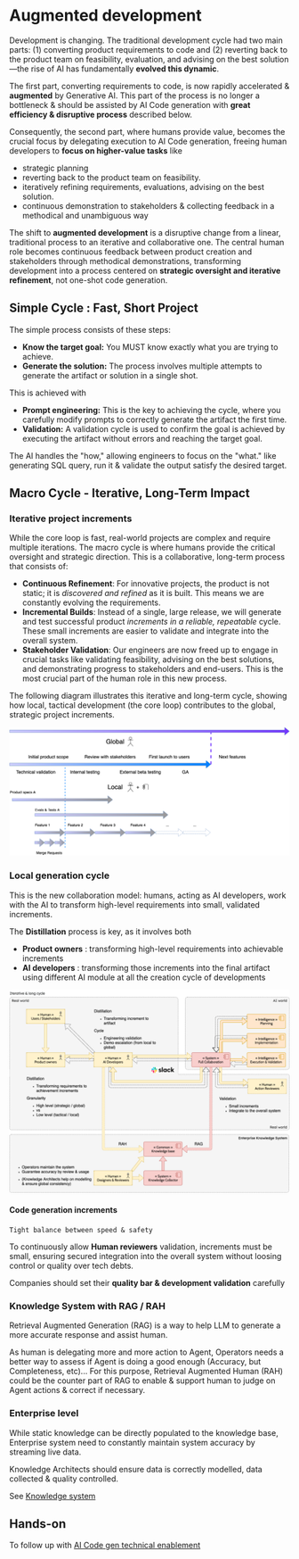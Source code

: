 # Augmented development

Development is changing. The traditional development cycle had two main parts: (1) converting product requirements to code and (2) reverting back to the product team on feasibility, evaluation, and advising on the best solution—the rise of AI has fundamentally **evolved this dynamic**.

The first part, converting requirements to code, is now rapidly accelerated & **augmented** by Generative AI. This part of the process is no longer a bottleneck & should be assisted by AI Code generation with **great efficiency & disruptive process** described below.

Consequently, the second part, where humans provide value, becomes the crucial focus by delegating execution to AI Code generation, freeing human developers to **focus on higher-value tasks** like

- strategic planning
- reverting back to the product team on feasibility.
- iteratively refining requirements, evaluations, advising on the best solution.
- continuous demonstration to stakeholders & collecting feedback in a methodical and unambiguous way

The shift to **augmented development** is a disruptive change from a linear, traditional process to an iterative and collaborative one. The central human role becomes continuous feedback between product creation and stakeholders through methodical demonstrations, transforming development into a process centered on **strategic oversight and iterative refinement**, not one-shot code generation.

## Simple Cycle : Fast, Short Project

The simple process consists of these steps:

- **Know the target goal:** You MUST know exactly what you are trying to achieve.
- **Generate the solution:** The process involves multiple attempts to generate the artifact or solution in a single shot.

This is achieved with

- **Prompt engineering:** This is the key to achieving the cycle, where you carefully modify prompts to correctly generate the artifact the first time.
- **Validation:** A validation cycle is used to confirm the goal is achieved by executing the artifact without errors and reaching the target goal.

The AI handles the "how," allowing engineers to focus on the "what." like generating SQL query, run it & validate the output satisfy the desired target.


## Macro Cycle - Iterative, Long-Term Impact

### Iterative project increments

While the core loop is fast, real-world projects are complex and require multiple iterations. The macro cycle is where humans provide the critical oversight and strategic direction. This is a collaborative, long-term process that consists of:

- **Continuous Refinement**: For innovative projects, the product is not static; it is *discovered and refined* as it is built. This means we are constantly evolving the requirements.
- **Incremental Builds**: Instead of a single, large release, we will generate and test successful product *increments in a reliable, repeatable* cycle. These small increments are easier to validate and integrate into the overall system.
- **Stakeholder Validation**: Our engineers are now freed up to engage in crucial tasks like validating feasibility, advising on the best solutions, and demonstrating progress to stakeholders and end-users. This is the most crucial part of the human role in this new process.

The following diagram illustrates this iterative and long-term cycle, showing how local, tactical development (the core loop) contributes to the global, strategic project increments.

![Interaction mode-Project increments](images/project-increments.png)

### Local generation cycle

This is the new collaboration model: humans, acting as AI developers, work with the AI to transform high-level requirements into small, validated increments. 

The **Distillation** process is key, as it involves both 

- **Product owners** : transforming high-level requirements into achievable increments
- **AI developers** : transforming those increments into the final artifact using different AI module at all the creation cycle of developments

![Interaction mode-Iterative cycle](images/iterative-cycle.png)

#### Code generation increments

```
Tight balance between speed & safety
```

To continuously allow **Human reviewers** validation, increments must be small, ensuring secured integration into the overall system without loosing control or quality over tech debts.

Companies should set their **quality bar & development validation** carefully

### Knowledge System with RAG / RAH

Retrieval Augmented Generation (RAG) is a way to help LLM to generate a more accurate response and assist human.

As human is delegating more and more action to Agent, Operators needs a better way to assess if Agent is doing a good enough (Accuracy, but Completeness, etc)... For this purpose, Retrieval Augmented Human (RAH) could be the counter part of RAG to enable & support human to judge on Agent actions & correct if necessary.

### Enterprise level

While static knowledge can be directly populated to the knowledge base, Enterprise system need to constantly maintain system accuracy by streaming live data.

Knowledge Architects should ensure data is correctly modelled, data collected & quality controlled.

See [Knowledge system](knowledge.md)

## Hands-on

To follow up with [AI Code gen technical enablement](augmented_dev_tech_enablement.md)